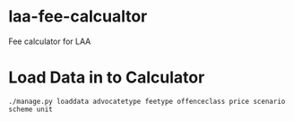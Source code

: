 # laa-fee-calcualtor
Fee calculator for LAA


Load Data in to Calculator
==========================

```
./manage.py loaddata advocatetype feetype offenceclass price scenario scheme unit
```
